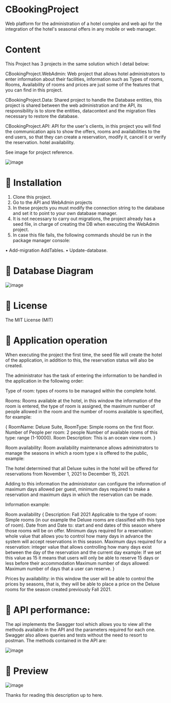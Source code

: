 # CBookingProject
Web platform for the administration of a hotel complex and web api for the integration of the hotel's seasonal offers in any mobile or web manager.

# Content

This Project has 3 projects in the same solution which I detail below:

CBookingProject.WebAdmin: Web project that allows hotel administrators to enter information about their facilities, information such as Types of rooms, Rooms, Availability of rooms and prices are just some of the features that you can find in this project.

CBookingProject.Data: Shared project to handle the Database entities, this project is shared between the web administration and the API, its responsibility is to store the entities, datacontext and the migration files necessary to restore the database.

CBookingProject.API: API for the user's clients, in this project you will find the communication apis to show the offers, rooms and availabilities to the end users, so that they can create a reservation, modify it, cancel it or verify the reservation. hotel availability.

See image for project reference.

![image](https://user-images.githubusercontent.com/78773393/138623447-c3e83eba-2548-4e3a-98f5-acdda8bae3f4.png)

# 🚀 Installation

1. Clone this project.
2. Go to the API and WebAdmin projects
3. In these projects you must modify the connection string to the database and set it to point to your own database manager.
4. It is not necessary to carry out migrations, the project already has a seed file, in charge of creating the DB when executing the WebAdmin project.
5. In case this file fails, the following commands should be run in the package manager console:

  •	Add-migration AddTables.
  •	Update-database.
  
# 🦀 Database Diagram

![image](https://user-images.githubusercontent.com/78773393/138623628-1c628d36-de7e-4f32-ab37-b45ccb2a6887.png)

# 🧾 License

The MIT License (MIT)

# 🧾 Application operation

When executing the project the first time, the seed file will create the hotel of the application, in addition to this, the reservation status will also be created.

The administrator has the task of entering the information to be handled in the application in the following order:

Type of room: types of rooms to be managed within the complete hotel.

Rooms: Rooms available at the hotel, in this window the information of the room is entered, the type of room is assigned, the maximum number of people allowed in the room and the number of rooms available is specified, for example:

{
RoomName: Deluxe Suite,
RoomType: Simple rooms on the first floor.
Number of People per room: 2 people
Number of available rooms of this type: range (1-10000).
Room Description: This is an ocean view room.
}

Room availability: Room availability maintenance allows administrators to manage the seasons in which a room type x is offered to the public, example:

The hotel determined that all Deluxe suites in the hotel will be offered for reservations from November 1, 2021 to December 15, 2021.

Adding to this information the administrator can configure the information of maximum days allowed per guest, minimum days required to make a reservation and maximum days in which the reservation can be made.

Information example:

Room availability
{
Description: Fall 2021
Applicable to the type of room: Simple rooms (in our example the Deluxe rooms are classified with this type of room).
Date from and Date to: start and end dates of this season where those rooms will be on offer.
Minimum days required for a reservation: whole value that allows you to control how many days in advance the system will accept reservations in this season.
Maximum days required for a reservation: integer value that allows controlling how many days exist between the day of the reservation and the current day example: If we set this value as 15 it means that users will only be able to reserve 15 days or less before their accommodation
Maximum number of days allowed: Maximum number of days that a user can reserve.
}

Prices by availability: in this window the user will be able to control the prices by seasons, that is, they will be able to place a price on the Deluxe rooms for the season created previously Fall 2021.

# 🧾 API performance:

The api implements the Swagger tool which allows you to view all the methods available in the API and the parameters required for each one.
Swagger also allows queries and tests without the need to resort to postman.
The methods contained in the API are:

![image](https://user-images.githubusercontent.com/78773393/138623885-ae9f22d7-7a04-4418-8963-eda21ca0240e.png)

# 🧾 Preview

![image](https://user-images.githubusercontent.com/78773393/138624847-093ef73f-1734-4462-8c0d-78a62a9ef4dd.png)

Thanks for reading this description up to here.

